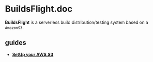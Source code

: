 BuildsFlight.doc
====

__BuildsFlight__ is a serverless build distribution/testing system based on a `AmazonS3`.

guides
----
* __[SetUp your AWS.S3](setup.md)__
